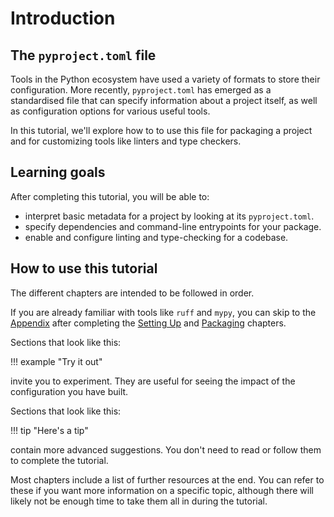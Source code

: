 # Introduction

## The `pyproject.toml` file

Tools in the Python ecosystem have used a variety of formats to store their
configuration. More recently, `pyproject.toml` has emerged as a standardised
file that can specify information about a project itself,
as well as configuration options for various useful tools.

In this tutorial, we'll explore how to to use this file for packaging
a project and for customizing tools like linters and type checkers.

## Learning goals

After completing this tutorial, you will be able to:

- interpret basic metadata for a project by looking at its `pyproject.toml`.
- specify dependencies and command-line entrypoints for your package.
- enable and configure linting and type-checking for a codebase.

## How to use this tutorial

The different chapters are intended to be followed in order.

If you are already familiar with tools like `ruff` and `mypy`,
you can skip to the [Appendix](appendix.md) after completing the
[Setting Up](setup.md) and [Packaging](packaging.md) chapters.

Sections that look like this:

!!! example "Try it out"

invite you to experiment. They are useful for seeing the impact
of the configuration you have built.

Sections that look like this:

!!! tip "Here's a tip"

contain more advanced suggestions.
You don't need to read or follow them to complete the tutorial.

Most chapters include a list of further resources at the end.
You can refer to these if you want more information on a specific topic,
although there will likely not be enough time to take them all in
during the tutorial.